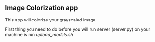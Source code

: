 ## Image Colorization app

This app will colorize your grayscaled image.

First thing you need to do before you will run server (server.py) on your machine is run *upload_models.sh*